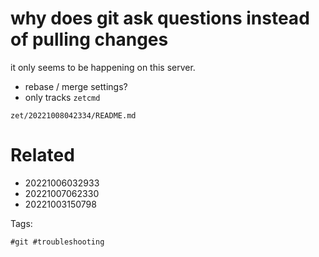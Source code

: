 # why does git ask questions instead of pulling changes

it only seems to be happening on this server.

- rebase / merge settings?
- only tracks `zetcmd`

` zet/20221008042334/README.md `

# Related

- 20221006032933
- 20221007062330
- 20221003150798

Tags:

    #git #troubleshooting
